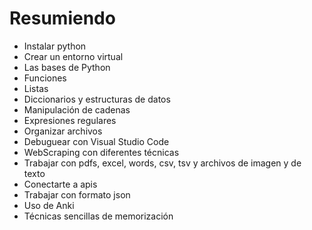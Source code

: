 # Resumiendo

*  Instalar python
*  Crear un entorno virtual
*  Las bases de Python
*  Funciones
*  Listas
*  Diccionarios y estructuras de datos
*  Manipulación de cadenas
*  Expresiones regulares
*  Organizar archivos
*  Debuguear con Visual Studio Code
*  WebScraping con diferentes técnicas
*  Trabajar con pdfs, excel, words, csv, tsv y archivos de imagen y de texto
*  Conectarte a apis
*  Trabajar con formato json
*  Uso de Anki
*  Técnicas sencillas de memorización